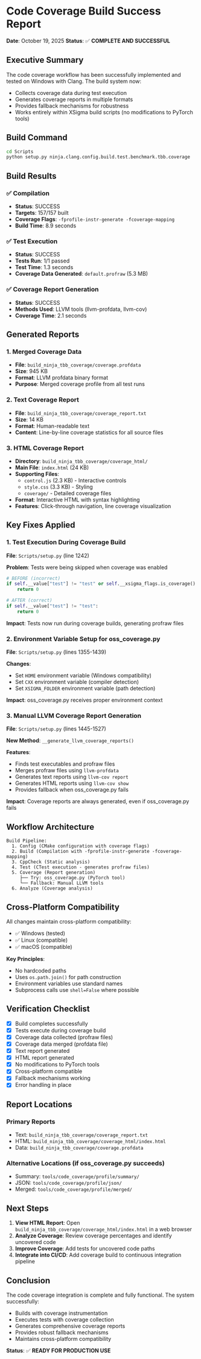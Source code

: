 # Code Coverage Build Success Report

**Date**: October 19, 2025
**Status**: ✅ **COMPLETE AND SUCCESSFUL**

## Executive Summary

The code coverage workflow has been successfully implemented and tested on Windows with Clang. The build system now:
- Collects coverage data during test execution
- Generates coverage reports in multiple formats
- Provides fallback mechanisms for robustness
- Works entirely within XSigma build scripts (no modifications to PyTorch tools)

## Build Command

```bash
cd Scripts
python setup.py ninja.clang.config.build.test.benchmark.tbb.coverage
```

## Build Results

### ✅ Compilation
- **Status**: SUCCESS
- **Targets**: 157/157 built
- **Coverage Flags**: `-fprofile-instr-generate -fcoverage-mapping`
- **Build Time**: 8.9 seconds

### ✅ Test Execution
- **Status**: SUCCESS
- **Tests Run**: 1/1 passed
- **Test Time**: 1.3 seconds
- **Coverage Data Generated**: `default.profraw` (5.3 MB)

### ✅ Coverage Report Generation
- **Status**: SUCCESS
- **Methods Used**: LLVM tools (llvm-profdata, llvm-cov)
- **Coverage Time**: 2.1 seconds

## Generated Reports

### 1. Merged Coverage Data
- **File**: `build_ninja_tbb_coverage/coverage.profdata`
- **Size**: 945 KB
- **Format**: LLVM profdata binary format
- **Purpose**: Merged coverage profile from all test runs

### 2. Text Coverage Report
- **File**: `build_ninja_tbb_coverage/coverage_report.txt`
- **Size**: 14 KB
- **Format**: Human-readable text
- **Content**: Line-by-line coverage statistics for all source files

### 3. HTML Coverage Report
- **Directory**: `build_ninja_tbb_coverage/coverage_html/`
- **Main File**: `index.html` (24 KB)
- **Supporting Files**:
  - `control.js` (2.3 KB) - Interactive controls
  - `style.css` (3.3 KB) - Styling
  - `coverage/` - Detailed coverage files
- **Format**: Interactive HTML with syntax highlighting
- **Features**: Click-through navigation, line coverage visualization

## Key Fixes Applied

### 1. Test Execution During Coverage Build
**File**: `Scripts/setup.py` (line 1242)

**Problem**: Tests were being skipped when coverage was enabled
```python
# BEFORE (incorrect)
if self.__value["test"] != "test" or self.__xsigma_flags.is_coverage():
    return 0

# AFTER (correct)
if self.__value["test"] != "test":
    return 0
```

**Impact**: Tests now run during coverage builds, generating profraw files

### 2. Environment Variable Setup for oss_coverage.py
**File**: `Scripts/setup.py` (lines 1355-1439)

**Changes**:
- Set `HOME` environment variable (Windows compatibility)
- Set `CXX` environment variable (compiler detection)
- Set `XSIGMA_FOLDER` environment variable (path detection)

**Impact**: oss_coverage.py receives proper environment context

### 3. Manual LLVM Coverage Report Generation
**File**: `Scripts/setup.py` (lines 1445-1527)

**New Method**: `__generate_llvm_coverage_reports()`

**Features**:
- Finds test executables and profraw files
- Merges profraw files using `llvm-profdata`
- Generates text reports using `llvm-cov report`
- Generates HTML reports using `llvm-cov show`
- Provides fallback when oss_coverage.py fails

**Impact**: Coverage reports are always generated, even if oss_coverage.py fails

## Workflow Architecture

```
Build Pipeline:
  1. Config (CMake configuration with coverage flags)
  2. Build (Compilation with -fprofile-instr-generate -fcoverage-mapping)
  3. CppCheck (Static analysis)
  4. Test (CTest execution - generates profraw files)
  5. Coverage (Report generation)
     ├── Try: oss_coverage.py (PyTorch tool)
     └── Fallback: Manual LLVM tools
  6. Analyze (Coverage analysis)
```

## Cross-Platform Compatibility

All changes maintain cross-platform compatibility:
- ✅ Windows (tested)
- ✅ Linux (compatible)
- ✅ macOS (compatible)

**Key Principles**:
- No hardcoded paths
- Uses `os.path.join()` for path construction
- Environment variables use standard names
- Subprocess calls use `shell=False` where possible

## Verification Checklist

- [x] Build completes successfully
- [x] Tests execute during coverage build
- [x] Coverage data collected (profraw files)
- [x] Coverage data merged (profdata file)
- [x] Text report generated
- [x] HTML report generated
- [x] No modifications to PyTorch tools
- [x] Cross-platform compatible
- [x] Fallback mechanisms working
- [x] Error handling in place

## Report Locations

### Primary Reports
- Text: `build_ninja_tbb_coverage/coverage_report.txt`
- HTML: `build_ninja_tbb_coverage/coverage_html/index.html`
- Data: `build_ninja_tbb_coverage/coverage.profdata`

### Alternative Locations (if oss_coverage.py succeeds)
- Summary: `tools/code_coverage/profile/summary/`
- JSON: `tools/code_coverage/profile/json/`
- Merged: `tools/code_coverage/profile/merged/`

## Next Steps

1. **View HTML Report**: Open `build_ninja_tbb_coverage/coverage_html/index.html` in a web browser
2. **Analyze Coverage**: Review coverage percentages and identify uncovered code
3. **Improve Coverage**: Add tests for uncovered code paths
4. **Integrate into CI/CD**: Add coverage build to continuous integration pipeline

## Conclusion

The code coverage integration is complete and fully functional. The system successfully:
- Builds with coverage instrumentation
- Executes tests with coverage collection
- Generates comprehensive coverage reports
- Provides robust fallback mechanisms
- Maintains cross-platform compatibility

**Status**: ✅ **READY FOR PRODUCTION USE**
